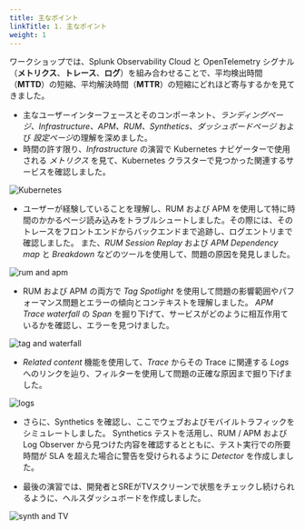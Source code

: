 ```yaml
---
title: 主なポイント
linkTitle: 1. 主なポイント
weight: 1
---
```


ワークショップでは、Splunk Observability Cloud と OpenTelemetry シグナル（**メトリクス**、**トレース**、**ログ**）を組み合わせることで、平均検出時間（**MTTD**）の短縮、平均解決時間（**MTTR**）の短縮にどれほど寄与するかを見てきました。

* 主なユーザーインターフェースとそのコンポーネント、*ランディングページ、Infrastructure、APM、RUM、Synthetics、ダッシュボードページ* および *設定ページ*の理解を深めました。
* 時間の許す限り、*Infrastructure* の演習で Kubernetes ナビゲーターで使用される *メトリクス* を見て、Kubernetes クラスターで見つかった関連するサービスを確認しました。

![Kubernetes](../images/infra.png)

* ユーザーが経験していることを理解し、RUM および APM を使用して特に時間のかかるページ読み込みをトラブルシュートしました。その際には、そのトレースをフロントエンドからバックエンドまで追跡し、ログエントリまで確認しました。
  また、*RUM Session Replay* および *APM Dependency map* と *Breakdown* などのツールを使用して、問題の原因を発見しました。

![rum and apm](../images/rum-apm.png)

* RUM および APM の両方で *Tag Spotlight* を使用して問題の影響範囲やパフォーマンス問題とエラーの傾向とコンテキストを理解しました。 *APM Trace waterfall* の *Span* を掘り下げて、サービスがどのように相互作用ているかを確認し、エラーを見つけました。

![tag and waterfall](../images/tag-spotlight-waterfall.png)

* *Related content* 機能を使用して、*Trace* からその Trace に関連する *Logs* へのリンクを辿り、フィルターを使用して問題の正確な原因まで掘り下げました。

![logs](../images/log.png)

* さらに、Synthetics を確認し、ここでウェブおよびモバイルトラフィックをシミュレートしました。 Synthetics テストを活用し、RUM / APM および Log Observer から見つけた内容を確認するとともに、テスト実行での所要時間が SLA を超えた場合に警告を受けられるように *Detector* を作成しました。

* 最後の演習では、開発者とSREがTVスクリーンで状態をチェックし続けられるように、ヘルスダッシュボードを作成しました。

![synth and TV](../images/synth-tv.png)
